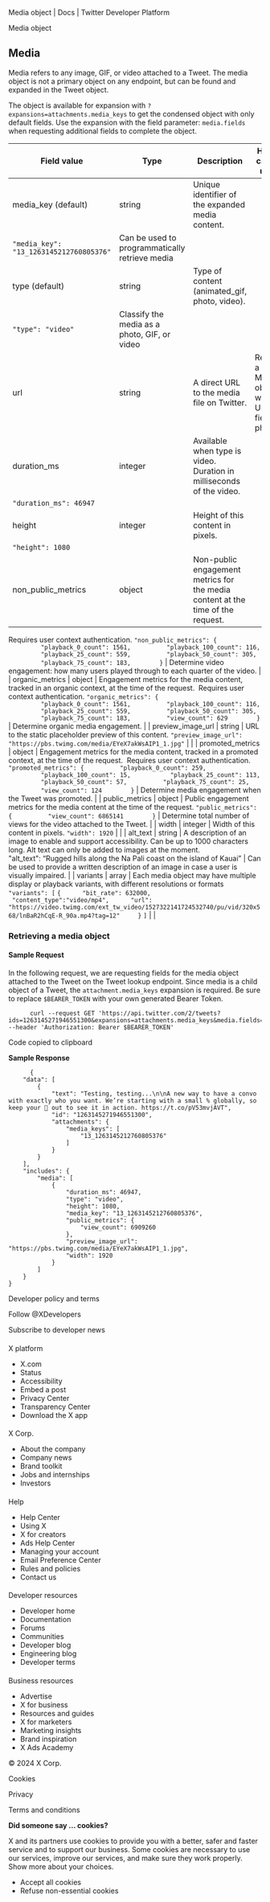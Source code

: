
Media object | Docs | Twitter Developer Platform 

Media object

Media
-----

Media refers to any image, GIF, or video attached to a Tweet. The media object is not a primary object on any endpoint, but can be found and expanded in the Tweet object. 

The object is available for expansion with `?expansions=attachments.media_keys` to get the condensed object with only default fields. Use the expansion with the field parameter: `media.fields` when requesting additional fields to complete the object.

| Field value | Type | Description | How it can be used |
| --- | --- | --- | --- |
| media\_key (default) | string | Unique identifier of the expanded media content.
`"media_key": "13_1263145212760805376"` | Can be used to programmatically retrieve media |
| type (default) | string | Type of content (animated\_gif, photo, video).
`"type": "video"` | Classify the media as a photo, GIF, or video |
| url | string | A direct URL to the media file on Twitter. | Returns a Media object with a URL field for photos |
| duration\_ms | integer | Available when type is video. Duration in milliseconds of the video.
`"duration_ms": 46947` |  |
| height | integer | Height of this content in pixels.
`"height": 1080` |  |
| non\_public\_metrics | object | Non-public engagement metrics for the media content at the time of the request. 
Requires user context authentication.
`"non_public_metrics": {
          "playback_0_count": 1561,
          "playback_100_count": 116,
          "playback_25_count": 559,
          "playback_50_count": 305,
          "playback_75_count": 183,
        }` | Determine video engagement: how many users played through to each quarter of the video. |
| organic\_metrics | object
 | Engagement metrics for the media content, tracked in an organic context, at the time of the request. 
Requires user context authentication.
`"organic_metrics": {
          "playback_0_count": 1561,
          "playback_100_count": 116,
          "playback_25_count": 559,
          "playback_50_count": 305,
          "playback_75_count": 183,
          "view_count": 629
        }` | Determine organic media engagement. |
| preview\_image\_url | string | URL to the static placeholder preview of this content.
`"preview_image_url": "https://pbs.twimg.com/media/EYeX7akWsAIP1_1.jpg"`
 |  |
| promoted\_metrics | object | Engagement metrics for the media content, tracked in a promoted context, at the time of the request. 
Requires user context authentication.
`"promoted_metrics": {
          "playback_0_count": 259, 
          "playback_100_count": 15, 
          "playback_25_count": 113,
          "playback_50_count": 57,
          "playback_75_count": 25,
          "view_count": 124
        }` | Determine media engagement when the Tweet was promoted. |
| public\_metrics | object | Public engagement metrics for the media content at the time of the request.
`"public_metrics": {
          "view_count": 6865141
        }` | Determine total number of views for the video attached to the Tweet. |
| width | integer | Width of this content in pixels.
`"width": 1920` |  |
| alt\_text | string | A description of an image to enable and support accessibility. Can be up to 1000 characters long. Alt text can only be added to images at the moment. 
"alt\_text": “Rugged hills along the Na Pali coast on the island of Kauai” | Can be used to provide a written description of an image in case a user is visually impaired. |
| variants | array | Each media object may have multiple display or playback variants, with different resolutions or formats
`"variants": [`
`{
      "bit_rate": 632000,
      "content_type":"video/mp4",
      "url": "https://video.twimg.com/ext_tw_video/1527322141724532740/pu/vid/320x568/lnBaR2hCqE-R_90a.mp4?tag=12"
     }`
`]` |  |

### 

### Retrieving a media object

#### Sample Request

In the following request, we are requesting fields for the media object attached to the Tweet on the Tweet lookup endpoint. Since media is a child object of a Tweet, the `attachment.media_keys` expansion is required. Be sure to replace `$BEARER_TOKEN` with your own generated Bearer Token.  

```
      curl --request GET 'https://api.twitter.com/2/tweets?ids=1263145271946551300&expansions=attachments.media_keys&media.fields=duration_ms,height,media_key,preview_image_url,public_metrics,type,url,width,alt_text' --header 'Authorization: Bearer $BEARER_TOKEN'
```

Code copied to clipboard

 **Sample Response**

```
      {
    "data": [
        {
            "text": "Testing, testing...\n\nA new way to have a convo with exactly who you want. We’re starting with a small % globally, so keep your 👀 out to see it in action. https://t.co/pV53mvjAVT",
            "id": "1263145271946551300",
            "attachments": {
                "media_keys": [
                    "13_1263145212760805376"
                ]
            }
        }
    ],
    "includes": {
        "media": [
            {
                "duration_ms": 46947,
                "type": "video",
                "height": 1080,
                "media_key": "13_1263145212760805376",
                "public_metrics": {
                    "view_count": 6909260
                },
                "preview_image_url": "https://pbs.twimg.com/media/EYeX7akWsAIP1_1.jpg",
                "width": 1920
            }
        ]
    }
}
```

Developer policy and terms

Follow @XDevelopers

Subscribe to developer news

#### 
 X platform

* X.com
* Status
* Accessibility
* Embed a post
* Privacy Center
* Transparency Center
* Download the X app

#### 
 X Corp.

* About the company
* Company news
* Brand toolkit
* Jobs and internships
* Investors

#### 
 Help

* Help Center
* Using X
* X for creators
* Ads Help Center
* Managing your account
* Email Preference Center
* Rules and policies
* Contact us

#### 
 Developer resources

* Developer home
* Documentation
* Forums
* Communities
* Developer blog
* Engineering blog
* Developer terms

#### 
 Business resources

* Advertise
* X for business
* Resources and guides
* X for marketers
* Marketing insights
* Brand inspiration
* X Ads Academy

 © 2024 X Corp.

Cookies

Privacy

Terms and conditions

**Did someone say … cookies?**  

 X and its partners use cookies to provide you with a better, safer and
 faster service and to support our business. Some cookies are necessary to use
 our services, improve our services, and make sure they work properly.
 Show more about your choices.

* Accept all cookies
* Refuse non-essential cookies